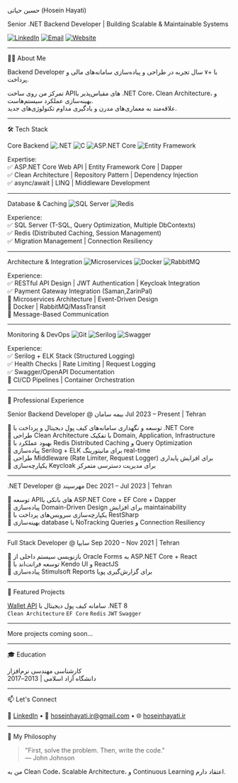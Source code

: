 حسین حیاتی (Hosein Hayati)

Senior .NET Backend Developer | Building Scalable & Maintainable Systems

[![LinkedIn](https://img.shields.io/badge/LinkedIn-0077B5?style=flat&logo=linkedin&logoColor=white)](https://linkedin.com/in/hosein-hayati)
[![Email](https://img.shields.io/badge/Email-D14836?style=flat&logo=gmail&logoColor=white)](mailto:hoseinhayati.ir@gmail.com)
[![Website](https://img.shields.io/badge/Website-4285F4?style=flat&logo=google-chrome&logoColor=white)](https://hoseinhayati.ir)

---

 👨‍💻 About Me

Backend Developer با +۷ سال تجربه در طراحی و پیاده‌سازی سامانه‌های مالی و پرداخت.

تمرکز من روی ساخت APIهای مقیاس‌پذیر با .NET Core، Clean Architecture، و بهینه‌سازی عملکرد سیستم‌هاست.  
علاقه‌مند به معماری‌های مدرن و یادگیری مداوم تکنولوژی‌های جدید.

---

 🛠️ Tech Stack

 Core Backend
![.NET](https://img.shields.io/badge/.NET-512BD4?style=flat&logo=dotnet&logoColor=white)
![C](https://img.shields.io/badge/C%23-239120?style=flat&logo=c-sharp&logoColor=white)
![ASP.NET Core](https://img.shields.io/badge/ASP.NET%20Core-512BD4?style=flat&logo=dotnet&logoColor=white)
![Entity Framework](https://img.shields.io/badge/Entity%20Framework-512BD4?style=flat&logo=dotnet&logoColor=white)

Expertise:  
✅ ASP.NET Core Web API | Entity Framework Core | Dapper  
✅ Clean Architecture | Repository Pattern | Dependency Injection  
✅ async/await | LINQ | Middleware Development

---

 Database & Caching
![SQL Server](https://img.shields.io/badge/SQL%20Server-CC2927?style=flat&logo=microsoft-sql-server&logoColor=white)
![Redis](https://img.shields.io/badge/Redis-DC382D?style=flat&logo=redis&logoColor=white)

Experience:  
✅ SQL Server (T-SQL, Query Optimization, Multiple DbContexts)  
✅ Redis (Distributed Caching, Session Management)  
✅ Migration Management | Connection Resiliency

---

 Architecture & Integration
![Microservices](https://img.shields.io/badge/Microservices-FF6B6B?style=flat)
![Docker](https://img.shields.io/badge/Docker-2496ED?style=flat&logo=docker&logoColor=white)
![RabbitMQ](https://img.shields.io/badge/RabbitMQ-FF6600?style=flat&logo=rabbitmq&logoColor=white)

Experience:  
✅ RESTful API Design | JWT Authentication | Keycloak Integration  
✅ Payment Gateway Integration (Saman,ZarinPal)  
🔹 Microservices Architecture | Event-Driven Design  
🔹 Docker | RabbitMQ/MassTransit  
🔹 Message-Based Communication

---

 Monitoring & DevOps
![Git](https://img.shields.io/badge/Git-F05032?style=flat&logo=git&logoColor=white)
![Serilog](https://img.shields.io/badge/Serilog-0E83CD?style=flat)
![Swagger](https://img.shields.io/badge/Swagger-85EA2D?style=flat&logo=swagger&logoColor=black)

Experience:  
✅ Serilog + ELK Stack (Structured Logging)  
✅ Health Checks | Rate Limiting | Request Logging  
✅ Swagger/OpenAPI Documentation  
🔹 CI/CD Pipelines | Container Orchestration

---

 💼 Professional Experience

 Senior Backend Developer @ بیمه سامان
Jul 2023 – Present | Tehran

🔹 توسعه و نگهداری سامانه‌های کیف پول دیجیتال و پرداخت با .NET Core  
🔹 طراحی Clean Architecture با تفکیک Domain, Application, Infrastructure  
🔹 بهبود عملکرد با Redis Distributed Caching و Query Optimization  
🔹 پیاده‌سازی Serilog + ELK برای مانیتورینگ real-time  
🔹 طراحی Middleware (Rate Limiter, Request Logger) برای افزایش پایداری  
🔹 یکپارچه‌سازی Keycloak برای مدیریت دسترسی متمرکز

---

 .NET Developer @ مهرسپند
Dec 2021 – Jul 2023 | Tehran

🔹 توسعه APIهای بانکی با ASP.NET Core + EF Core + Dapper  
🔹 پیاده‌سازی Domain-Driven Design برای افزایش maintainability  
🔹 یکپارچه‌سازی سرویس‌های پرداخت با RestSharp  
🔹 بهینه‌سازی database با NoTracking Queries و Connection Resiliency

---

 Full Stack Developer @ سایپا
Sep 2020 – Nov 2021 | Tehran

🔹 بازنویسی سیستم داخلی از Oracle Forms به ASP.NET Core + React  
🔹 توسعه فرانت‌اند با Kendo UI و ReactJS  
🔹 پیاده‌سازی Stimulsoft Reports برای گزارش‌گیری پویا

---

 🚀 Featured Projects

 [Wallet API](https://github.com/HoseinHayati/Wallet-API)
سامانه کیف پول دیجیتال با .NET 8  
`Clean Architecture` `EF Core` `Redis` `JWT` `Swagger`

---

More projects coming soon...

---

 🎓 Education

کارشناسی مهندسی نرم‌افزار  
دانشگاه آزاد اسلامی | 2013–2017

---

 📫 Let's Connect

💼 [LinkedIn](https://linkedin.com/in/hosein-hayati) • 📧 hoseinhayati.ir@gmail.com • 🌐 [hoseinhayati.ir](https://hoseinhayati.ir)

---

 💭 My Philosophy

> "First, solve the problem. Then, write the code."  
> — John Johnson

من به Clean Code، Scalable Architecture، و Continuous Learning اعتقاد دارم.
